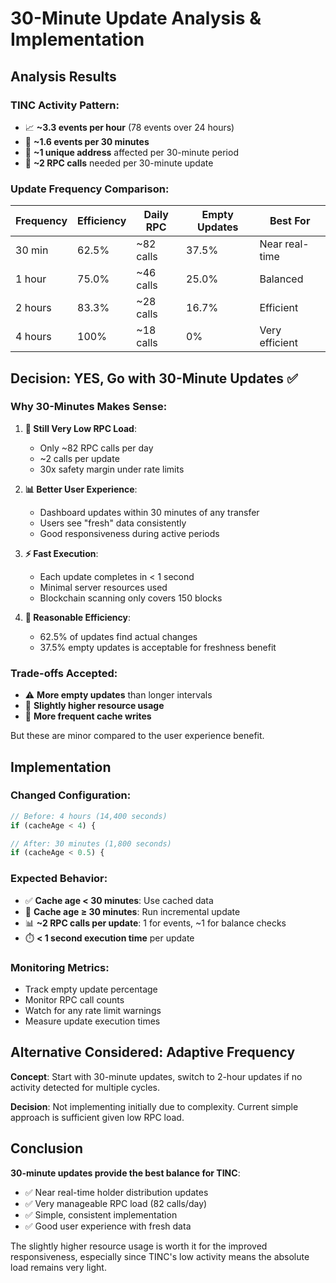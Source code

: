 # 30-Minute Update Analysis & Implementation

## Analysis Results

### **TINC Activity Pattern**:
- 📈 **~3.3 events per hour** (78 events over 24 hours)
- 🎯 **~1.6 events per 30 minutes**
- 👥 **~1 unique address** affected per 30-minute period
- 🔧 **~2 RPC calls** needed per 30-minute update

### **Update Frequency Comparison**:
| Frequency | Efficiency | Daily RPC | Empty Updates | Best For |
|-----------|------------|-----------|---------------|----------|
| 30 min    | 62.5%      | ~82 calls | 37.5%        | Near real-time |
| 1 hour    | 75.0%      | ~46 calls | 25.0%        | Balanced |
| 2 hours   | 83.3%      | ~28 calls | 16.7%        | Efficient |
| 4 hours   | 100%       | ~18 calls | 0%           | Very efficient |

## Decision: **YES, Go with 30-Minute Updates** ✅

### **Why 30-Minutes Makes Sense**:

1. **🚀 Still Very Low RPC Load**:
   - Only ~82 RPC calls per day
   - ~2 calls per update
   - 30x safety margin under rate limits

2. **📊 Better User Experience**:
   - Dashboard updates within 30 minutes of any transfer
   - Users see "fresh" data consistently
   - Good responsiveness during active periods

3. **⚡ Fast Execution**:
   - Each update completes in < 1 second
   - Minimal server resources used
   - Blockchain scanning only covers 150 blocks

4. **🎯 Reasonable Efficiency**:
   - 62.5% of updates find actual changes
   - 37.5% empty updates is acceptable for freshness benefit

### **Trade-offs Accepted**:
- ⚠️ **More empty updates** than longer intervals
- 🔄 **Slightly higher resource usage** 
- 💾 **More frequent cache writes**

But these are minor compared to the user experience benefit.

## Implementation

### **Changed Configuration**:
```javascript
// Before: 4 hours (14,400 seconds)
if (cacheAge < 4) {

// After: 30 minutes (1,800 seconds) 
if (cacheAge < 0.5) {
```

### **Expected Behavior**:
- ✅ **Cache age < 30 minutes**: Use cached data
- 🔄 **Cache age ≥ 30 minutes**: Run incremental update
- 📊 **~2 RPC calls per update**: 1 for events, ~1 for balance checks
- ⏱️ **< 1 second execution time** per update

### **Monitoring Metrics**:
- Track empty update percentage
- Monitor RPC call counts
- Watch for any rate limit warnings
- Measure update execution times

## Alternative Considered: Adaptive Frequency

**Concept**: Start with 30-minute updates, switch to 2-hour updates if no activity detected for multiple cycles.

**Decision**: Not implementing initially due to complexity. Current simple approach is sufficient given low RPC load.

## Conclusion

**30-minute updates provide the best balance for TINC**:
- ✅ Near real-time holder distribution updates
- ✅ Very manageable RPC load (82 calls/day)
- ✅ Simple, consistent implementation
- ✅ Good user experience with fresh data

The slightly higher resource usage is worth it for the improved responsiveness, especially since TINC's low activity means the absolute load remains very light.